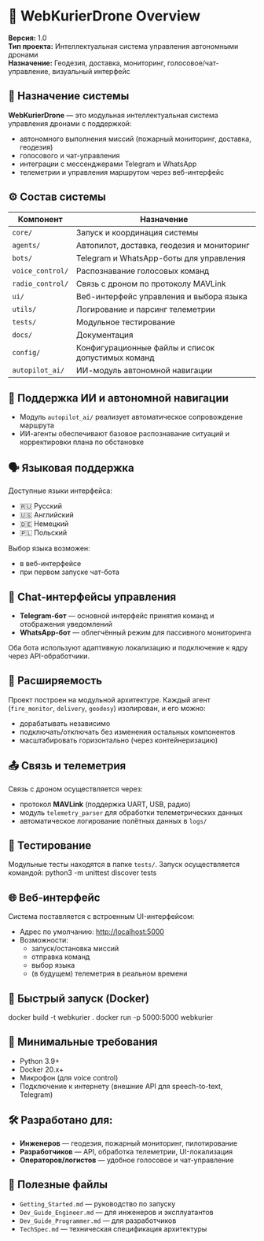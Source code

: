 # 📡 WebKurierDrone Overview

**Версия:** 1.0  
**Тип проекта:** Интеллектуальная система управления автономными дронами  
**Назначение:** Геодезия, доставка, мониторинг, голосовое/чат-управление, визуальный интерфейс

## 🚀 Назначение системы

**WebKurierDrone** — это модульная интеллектуальная система управления дронами с поддержкой:

- автономного выполнения миссий (пожарный мониторинг, доставка, геодезия)
- голосового и чат-управления
- интеграции с мессенджерами Telegram и WhatsApp
- телеметрии и управления маршрутом через веб-интерфейс

## ⚙️ Состав системы

| Компонент          | Назначение                                            |
|--------------------|--------------------------------------------------------|
| `core/`            | Запуск и координация системы                          |
| `agents/`          | Автопилот, доставка, геодезия и мониторинг            |
| `bots/`            | Telegram и WhatsApp-боты для управления               |
| `voice_control/`   | Распознавание голосовых команд                        |
| `radio_control/`   | Связь с дроном по протоколу MAVLink                   |
| `ui/`              | Веб-интерфейс управления и выбора языка               |
| `utils/`           | Логирование и парсинг телеметрии                      |
| `tests/`           | Модульное тестирование                                |
| `docs/`            | Документация                                          |
| `config/`          | Конфигурационные файлы и список допустимых команд     |
| `autopilot_ai/`    | ИИ-модуль автономной навигации                        |

## 🧠 Поддержка ИИ и автономной навигации

- Модуль `autopilot_ai/` реализует автоматическое сопровождение маршрута
- ИИ-агенты обеспечивают базовое распознавание ситуаций и корректировки плана по обстановке

## 🗣️ Языковая поддержка

Доступные языки интерфейса:

- 🇷🇺 Русский  
- 🇺🇸 Английский  
- 🇩🇪 Немецкий  
- 🇵🇱 Польский  

Выбор языка возможен:
- в веб-интерфейсе
- при первом запуске чат-бота

## 📱 Chat-интерфейсы управления

- **Telegram-бот** — основной интерфейс принятия команд и отображения уведомлений  
- **WhatsApp-бот** — облегчённый режим для пассивного мониторинга  

Оба бота используют адаптивную локализацию и подключение к ядру через API-обработчики.

## 🧩 Расширяемость

Проект построен на модульной архитектуре. Каждый агент (`fire_monitor`, `delivery`, `geodesy`) изолирован, и его можно:

- дорабатывать независимо
- подключать/отключать без изменения остальных компонентов
- масштабировать горизонтально (через контейнеризацию)

## 📤 Связь и телеметрия

Связь с дроном осуществляется через:

- протокол **MAVLink** (поддержка UART, USB, радио)
- модуль `telemetry_parser` для обработки телеметрических данных
- автоматическое логирование полётных данных в `logs/`

## 🧪 Тестирование

Модульные тесты находятся в папке `tests/`. Запуск осуществляется командой:
python3 -m unittest discover tests

## 🌐 Веб-интерфейс

Система поставляется с встроенным UI-интерфейсом:

- Адрес по умолчанию: [http://localhost:5000](http://localhost:5000)  
- Возможности:
  - запуск/остановка миссий
  - отправка команд
  - выбор языка
  - (в будущем) телеметрия в реальном времени

## 🐳 Быстрый запуск (Docker)

docker build -t webkurier . docker run -p 5000:5000 webkurier
## 📎 Минимальные требования

- Python 3.9+
- Docker 20.x+
- Микрофон (для voice control)
- Подключение к интернету (внешние API для speech-to-text, Telegram)

## 🛠️ Разработано для:

- **Инженеров** — геодезия, пожарный мониторинг, пилотирование  
- **Разработчиков** — API, обработка телеметрии, UI-локализация  
- **Операторов/логистов** — удобное голосовое и чат-управление  

## 📘 Полезные файлы

- `Getting_Started.md` — руководство по запуску  
- `Dev_Guide_Engineer.md` — для инженеров и эксплуатантов  
- `Dev_Guide_Programmer.md` — для разработчиков  
- `TechSpec.md` — техническая спецификация архитектуры
